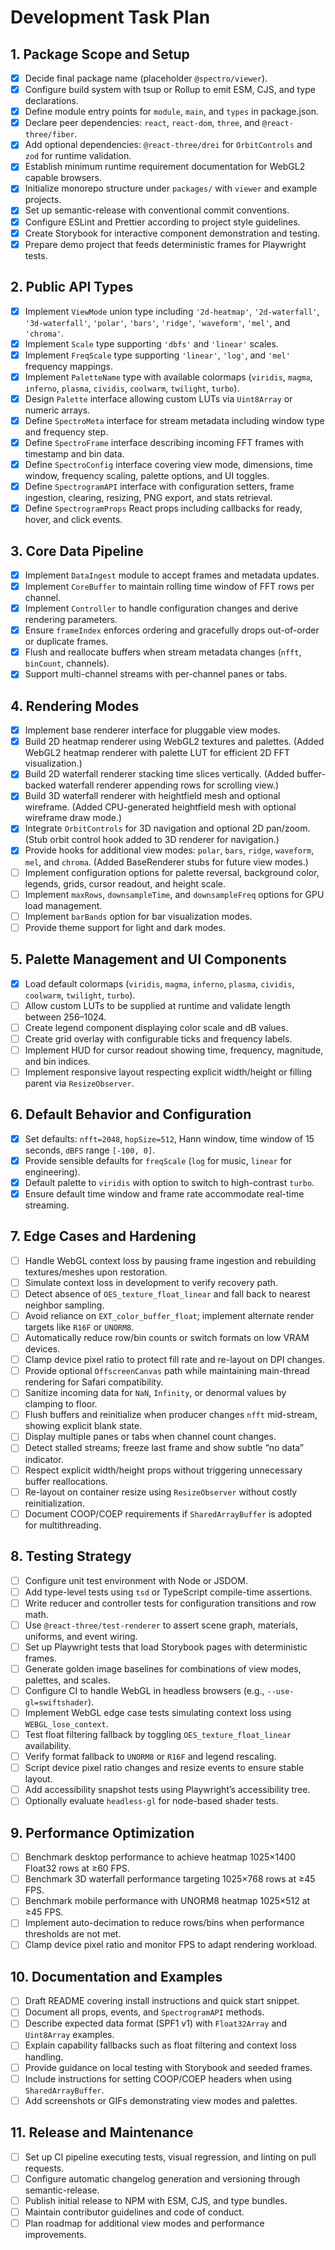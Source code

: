 # Development Task Plan

## 1. Package Scope and Setup

- [x] Decide final package name (placeholder `@spectro/viewer`).
- [x] Configure build system with tsup or Rollup to emit ESM, CJS, and type declarations.
- [x] Define module entry points for `module`, `main`, and `types` in package.json.
- [x] Declare peer dependencies: `react`, `react-dom`, `three`, and `@react-three/fiber`.
- [x] Add optional dependencies: `@react-three/drei` for `OrbitControls` and `zod` for runtime validation.
- [x] Establish minimum runtime requirement documentation for WebGL2 capable browsers.
- [x] Initialize monorepo structure under `packages/` with `viewer` and example projects.
- [x] Set up semantic-release with conventional commit conventions.
- [x] Configure ESLint and Prettier according to project style guidelines.
- [x] Create Storybook for interactive component demonstration and testing.
- [x] Prepare demo project that feeds deterministic frames for Playwright tests.

## 2. Public API Types

- [x] Implement `ViewMode` union type including `'2d-heatmap'`, `'2d-waterfall'`, `'3d-waterfall'`, `'polar'`, `'bars'`, `'ridge'`, `'waveform'`, `'mel'`, and `'chroma'`.
- [x] Implement `Scale` type supporting `'dbfs'` and `'linear'` scales.
- [x] Implement `FreqScale` type supporting `'linear'`, `'log'`, and `'mel'` frequency mappings.
- [x] Implement `PaletteName` type with available colormaps (`viridis`, `magma`, `inferno`, `plasma`, `cividis`, `coolwarm`, `twilight`, `turbo`).
- [x] Design `Palette` interface allowing custom LUTs via `Uint8Array` or numeric arrays.
- [x] Define `SpectroMeta` interface for stream metadata including window type and frequency step.
- [x] Define `SpectroFrame` interface describing incoming FFT frames with timestamp and bin data.
- [x] Define `SpectroConfig` interface covering view mode, dimensions, time window, frequency scaling, palette options, and UI toggles.
- [x] Define `SpectrogramAPI` interface with configuration setters, frame ingestion, clearing, resizing, PNG export, and stats retrieval.
- [x] Define `SpectrogramProps` React props including callbacks for ready, hover, and click events.

## 3. Core Data Pipeline

- [x] Implement `DataIngest` module to accept frames and metadata updates.
- [x] Implement `CoreBuffer` to maintain rolling time window of FFT rows per channel.
- [x] Implement `Controller` to handle configuration changes and derive rendering parameters.
- [x] Ensure `frameIndex` enforces ordering and gracefully drops out-of-order or duplicate frames.
- [x] Flush and reallocate buffers when stream metadata changes (`nfft`, `binCount`, channels).
- [x] Support multi-channel streams with per-channel panes or tabs.

## 4. Rendering Modes

- [x] Implement base renderer interface for pluggable view modes.
- [x] Build 2D heatmap renderer using WebGL2 textures and palettes. (Added WebGL2 heatmap renderer with palette LUT for efficient 2D FFT visualization.)
- [x] Build 2D waterfall renderer stacking time slices vertically. (Added buffer-backed waterfall renderer appending rows for scrolling view.)
- [x] Build 3D waterfall renderer with heightfield mesh and optional wireframe. (Added CPU-generated heightfield mesh with optional wireframe draw mode.)
- [x] Integrate `OrbitControls` for 3D navigation and optional 2D pan/zoom. (Stub orbit control hook added to 3D renderer for navigation.)
- [x] Provide hooks for additional view modes: `polar`, `bars`, `ridge`, `waveform`, `mel`, and `chroma`. (Added BaseRenderer stubs for future view modes.)
- [ ] Implement configuration options for palette reversal, background color, legends, grids, cursor readout, and height scale.
- [ ] Implement `maxRows`, `downsampleTime`, and `downsampleFreq` options for GPU load management.
- [ ] Implement `barBands` option for bar visualization modes.
- [ ] Provide theme support for light and dark modes.

## 5. Palette Management and UI Components

- [x] Load default colormaps (`viridis`, `magma`, `inferno`, `plasma`, `cividis`, `coolwarm`, `twilight`, `turbo`).
- [ ] Allow custom LUTs to be supplied at runtime and validate length between 256–1024.
- [ ] Create legend component displaying color scale and dB values.
- [ ] Create grid overlay with configurable ticks and frequency labels.
- [ ] Implement HUD for cursor readout showing time, frequency, magnitude, and bin indices.
- [ ] Implement responsive layout respecting explicit width/height or filling parent via `ResizeObserver`.

## 6. Default Behavior and Configuration

- [x] Set defaults: `nfft=2048`, `hopSize=512`, Hann window, time window of 15 seconds, `dBFS` range `[-100, 0]`.
- [x] Provide sensible defaults for `freqScale` (`log` for music, `linear` for engineering).
- [x] Default palette to `viridis` with option to switch to high-contrast `turbo`.
- [x] Ensure default time window and frame rate accommodate real-time streaming.

## 7. Edge Cases and Hardening

- [ ] Handle WebGL context loss by pausing frame ingestion and rebuilding textures/meshes upon restoration.
- [ ] Simulate context loss in development to verify recovery path.
- [ ] Detect absence of `OES_texture_float_linear` and fall back to nearest neighbor sampling.
- [ ] Avoid reliance on `EXT_color_buffer_float`; implement alternate render targets like `R16F` or `UNORM8`.
- [ ] Automatically reduce row/bin counts or switch formats on low VRAM devices.
- [ ] Clamp device pixel ratio to protect fill rate and re-layout on DPI changes.
- [ ] Provide optional `OffscreenCanvas` path while maintaining main-thread rendering for Safari compatibility.
- [ ] Sanitize incoming data for `NaN`, `Infinity`, or denormal values by clamping to floor.
- [ ] Flush buffers and reinitialize when producer changes `nfft` mid-stream, showing explicit blank state.
- [ ] Display multiple panes or tabs when channel count changes.
- [ ] Detect stalled streams; freeze last frame and show subtle “no data” indicator.
- [ ] Respect explicit width/height props without triggering unnecessary buffer reallocations.
- [ ] Re-layout on container resize using `ResizeObserver` without costly reinitialization.
- [ ] Document COOP/COEP requirements if `SharedArrayBuffer` is adopted for multithreading.

## 8. Testing Strategy

- [ ] Configure unit test environment with Node or JSDOM.
- [ ] Add type-level tests using `tsd` or TypeScript compile-time assertions.
- [ ] Write reducer and controller tests for configuration transitions and row math.
- [ ] Use `@react-three/test-renderer` to assert scene graph, materials, uniforms, and event wiring.
- [ ] Set up Playwright tests that load Storybook pages with deterministic frames.
- [ ] Generate golden image baselines for combinations of view modes, palettes, and scales.
- [ ] Configure CI to handle WebGL in headless browsers (e.g., `--use-gl=swiftshader`).
- [ ] Implement WebGL edge case tests simulating context loss using `WEBGL_lose_context`.
- [ ] Test float filtering fallback by toggling `OES_texture_float_linear` availability.
- [ ] Verify format fallback to `UNORM8` or `R16F` and legend rescaling.
- [ ] Script device pixel ratio changes and resize events to ensure stable layout.
- [ ] Add accessibility snapshot tests using Playwright’s accessibility tree.
- [ ] Optionally evaluate `headless-gl` for node-based shader tests.

## 9. Performance Optimization

- [ ] Benchmark desktop performance to achieve heatmap 1025×1400 Float32 rows at ≥60 FPS.
- [ ] Benchmark 3D waterfall performance targeting 1025×768 rows at ≥45 FPS.
- [ ] Benchmark mobile performance with UNORM8 heatmap 1025×512 at ≥45 FPS.
- [ ] Implement auto-decimation to reduce rows/bins when performance thresholds are not met.
- [ ] Clamp device pixel ratio and monitor FPS to adapt rendering workload.

## 10. Documentation and Examples

- [ ] Draft README covering install instructions and quick start snippet.
- [ ] Document all props, events, and `SpectrogramAPI` methods.
- [ ] Describe expected data format (SPF1 v1) with `Float32Array` and `Uint8Array` examples.
- [ ] Explain capability fallbacks such as float filtering and context loss handling.
- [ ] Provide guidance on local testing with Storybook and seeded frames.
- [ ] Include instructions for setting COOP/COEP headers when using `SharedArrayBuffer`.
- [ ] Add screenshots or GIFs demonstrating view modes and palettes.

## 11. Release and Maintenance

- [ ] Set up CI pipeline executing tests, visual regression, and linting on pull requests.
- [ ] Configure automatic changelog generation and versioning through semantic-release.
- [ ] Publish initial release to NPM with ESM, CJS, and type bundles.
- [ ] Maintain contributor guidelines and code of conduct.
- [ ] Plan roadmap for additional view modes and performance improvements.
